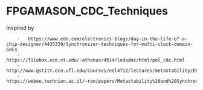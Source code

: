 # FPGAMASON_CDC_Techniques
Inspired by 
~~~~~~~~~~~~~~~~~~~~~~~~~~~~~~~~~~~~~~~~~~~~~~~~~~~~~~~~~~~~~~~~~~~~~~~~~~~~~~~~~~~~~~~~~~~~~
	-	https://www.edn.com/electronics-blogs/day-in-the-life-of-a-chip-designer/4435339/Synchronizer-techniques-for-multi-clock-domain-SoCs
	-	https://filebox.ece.vt.edu/~athanas/4514/ledadoc/html/pol_cdc.html
    -   http://www.gstitt.ece.ufl.edu/courses/eel4712/lectures/metastability/EEIOL_2007DEC24_EDA_TA_01.pdf
    -   https://webee.technion.ac.il/~ran/papers/Metastability%20and%20Synchronizers.posted.pdf
~~~~~~~~~~~~~~~~~~~~~~~~~~~~~~~~~~~~~~~~~~~~~~~~~~~~~~~~~~~~~~~~~~~~~~~~~~~~~~~~~~~~~~~~~~~~~
